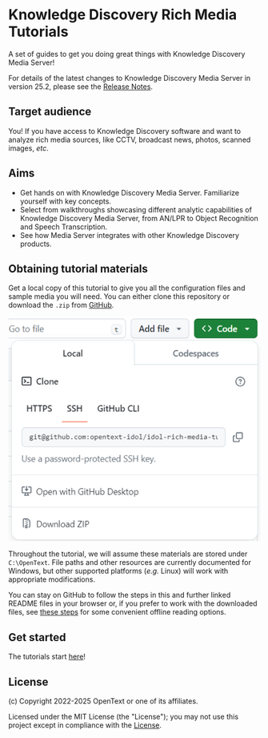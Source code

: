 # Knowledge Discovery Rich Media Tutorials

A set of guides to get you doing great things with Knowledge Discovery Media Server!

For details of the latest changes to Knowledge Discovery Media Server in version 25.2, please see the [Release Notes](https://www.microfocus.com/documentation/idol/knowledge-discovery-25.2/IDOLReleaseNotes_25.2_Documentation/idol/Content/Servers/MediaServer.htm).

## Target audience

You! If you have access to Knowledge Discovery software and want to analyze rich media sources, like CCTV, broadcast news, photos, scanned images, *etc*.

## Aims

- Get hands on with Knowledge Discovery Media Server.  Familiarize yourself with key concepts.
- Select from walkthroughs showcasing different analytic capabilities of Knowledge Discovery Media Server, from AN/LPR to Object Recognition and Speech Transcription.
- See how Media Server integrates with other Knowledge Discovery products.

## Obtaining tutorial materials

Get a local copy of this tutorial to give you all the configuration files and sample media you will need.  You can either clone this repository or download the `.zip` from [GitHub](https://github.com/opentext-idol/idol-rich-media-tutorials).

![github-download](./tutorials/setup/figs/github-download.png)

Throughout the tutorial, we will assume these materials are stored under `C:\OpenText`.  File paths and other resources are currently documented for Windows, but other supported platforms (*e.g.* Linux) will work with appropriate modifications.

You can stay on GitHub to follow the steps in this and further linked README files in your browser or, if you prefer to work with the downloaded files, see [these steps](./tutorials/appendix/Markdown_reader.md) for some convenient offline reading options.

## Get started

The tutorials start [here](./tutorials/README.md)!

## License

(c) Copyright 2022-2025 OpenText or one of its affiliates.

Licensed under the MIT License (the "License"); you may not use this project except in compliance with the [License](./LICENSE.md).
